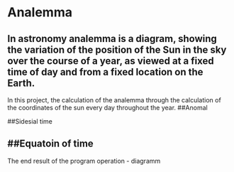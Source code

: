 # Analemma
In astronomy analemma is a diagram, showing the variation of the position of the Sun in the sky over the course of a year, as viewed at a fixed time of day and from a fixed location on the Earth.
---
In this project, the calculation of the analemma through the calculation of the coordinates of the sun every day throughout the year.
##Anomal

##Sidesial time

##Equatoin of time
---
The end result of the program operation - diagramm 
